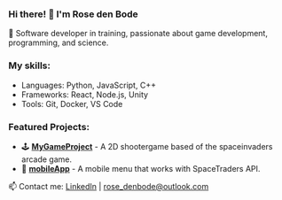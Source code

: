### Hi there! 👋 I'm Rose den Bode  
🚀 Software developer in training, passionate about game development, programming, and science.  

### My skills:  
- Languages: Python, JavaScript, C++  
- Frameworks: React, Node.js, Unity  
- Tools: Git, Docker, VS Code  

### Featured Projects:  
- 🕹 **[MyGameProject](https://github.com/Rose-den-bode/Galactic-Blitz)** - A 2D shootergame based of the spaceinvaders arcade game.  
- 🔧 **[mobileApp](https://github.com/Rose-den-bode/SpaceTradersMobile)** - A mobile menu that works with SpaceTraders API.  

📫 Contact me: [LinkedIn](www.linkedin.com/in/tim-den-bode-a468041a2) | rose_denbode@outlook.com  
